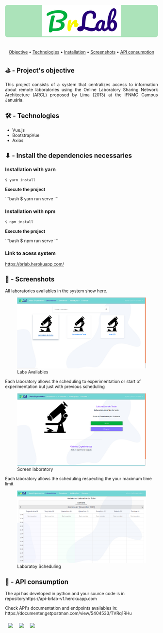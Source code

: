 <div style="text-align:center;background:#ACE3BA;border-radius:8px;">
<img src='./src/assets/imagens/logo_brlab.png'/>
</div>

<p align="center" style="margin-top:40px">
 <a href="#objective">Objective</a> •
 <a href="#technologies">Technologies</a> • 
 <a href="#installation">Installation</a> • 
 <a href="#screenshots">Screenshots</a>  • 
 <a href="#api-to-consum">API consumption</a>
</p>

<div id="objective">
<h2> ⛳ - Project's objective</h2>
<p align='justify' >
This project consists of a system that centralizes access to information about remote laboratories using the Online Laboratory Sharing Network Architecture (ARCL) proposed by Lima (2013) at the IFNMG Campus Januária.
</p>
</div>


<h2 id="technologies">🛠 - Technologies</h2>
<ul>
<li>Vue.js</li>
<li>BootstrapVue</li>
<li>Axios</li>
</ul>

<h2 id="installation">⬇ -  Install the dependencies necessaries</h2>

### Installation with yarn 
```bash
$ yarn install
```

<p><b>Execute the project</b></p>
```bash
$ yarn run serve
```

### Installation with npm

```bash
$ npm install
```

<p><b>Execute the project</b></p>
```bash
$ npm run serve
```


### Link to acess system
https://brlab.herokuapp.com/

<h2 id="screenshots">🎥 - Screenshots</h2>

<p>All laboratories availables in the system show here.</p>
<figure>
<img src="./src/assets/screenshots_brlab/laboratorios-disponiveis.png">
<caption>Labs Availables</caption>
</figure>

<p style="text-align:'justify'">Each laboratory allows the scheduling to experimentation or start of experimentation but just with previous scheduling</p>
<figure>
<img src="./src/assets/screenshots_brlab/tela-laboratorio.png">
<caption>Screen laboratory</caption>
</figure>

<p style="text-align:'justify'">Each laboratory allows the scheduling respecting the your maximum time limit</p>
<figure>
<img src="./src/assets/screenshots_brlab/agendamento-laboratorio.png">
<caption>Laboratoy Scheduling</caption>
</figure>

## 🔄 - API consumption

<p id='api-to-consum'>The api has developed in python and your source code is in repository<a>https://api-brlab-v1.herokuapp.com</a>
</p>

<p>Check API's documentation and endpoints availables in: <a>https://documenter.getpostman.com/view/5404533/TVRq1RHu</a></p>


<div style="display: flex;">
<img src="https://img.shields.io/static/v1?label=Vue.js&message=2.6.12&color=7159c1&style=flat&logo=vue.js" style="margin: 10px"/>

<img src="https://img.shields.io/static/v1?label=Axios&message=0.19.0&color=7159c1&style=flat&logo=" style="margin: 10px"/>

<img src="https://img.shields.io/static/v1?label=BootstrapVue&message=2.0.0-rc.27&color=7159c1&style=flat&logo=bootstrap" style="margin: 10px"/>

</div>